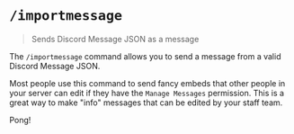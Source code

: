 # `/importmessage`

> Sends Discord Message JSON as a message

The `/importmessage` command allows you to send a message from a valid Discord Message JSON.

Most people use this command to send fancy embeds that other people in your server can edit if they have the `Manage Messages` permission. This is a great way to make "info" messages that can be edited by your staff team.

<DiscordMessages>
	<DiscordMessage profile="evie">
		<template #interactions>
			<DiscordInteraction profile="evie" :command="true">ping</DiscordInteraction>
		</template>
		Pong!
	</DiscordMessage>
</DiscordMessages>
